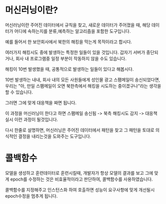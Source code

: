 # 머신러닝이란?

머신러닝이란 주어진 데이터에서 규칙을 찾고, 새로운 데이터가 주어졌을 때, 해당 데이터가 어디에 속하는지를 분류,예측하는 알고리즘을 포함한 도구입니다.

예를 들어서 한 보안회사에서 북한의 해킹을 막는게 목적이라고 합시다.

여러가지 해킹시도 중에 발생하는 특정한 일들이 있을 것입니다. 갑자기 서버가 중단되거나, 회사 내 프로그램중 일정 부분이 작동하지 않을 수도 있습니다.

해킹이 10번 발생했을 때, 공통적으로 발생하는 일들이 있다고 해봅시다.

10번 발생하는 내내, 회사 내의 모든 사원들에게 성인물 광고 스팸메일이 송신되었다면, 우리는 "아, 만일 스팸메일이 오면 북한측에서 해킹을 시도하는 중이겠구나"라는 생각을 할 수 있습니다.

그러면 그에 맞게 대응책을 짜면 됩니다.

이 과정을 머신러닝이 한다고 하면 스팸메일 송신됨 -> 북측 해킹시도 감지 -> 대응책 실시 이런 과정이 될것입니다.

다시 한줄로 설명하면, 머신러닝은 주어진 데이터에서 패턴을 찾고 그 패턴을 토대로 의식적인 결정을 내리는것을 도와주는 도구입니다.

# 콜백함수

모델을 생성하고 훈련데이터로 훈련시킬때, 개발자가 항상 모델의 결과를 보고 그에 맞게 epoch를 수정하는 것은 비효율적이라고 판단하여, 콜백함수를 사용하였습니다.

콜백함수를 지정해주고 인스턴스화 하여 호출하면 성능이 요구사항에 맞게 개선될시 epoch수정을 멈추게 됩니다.








